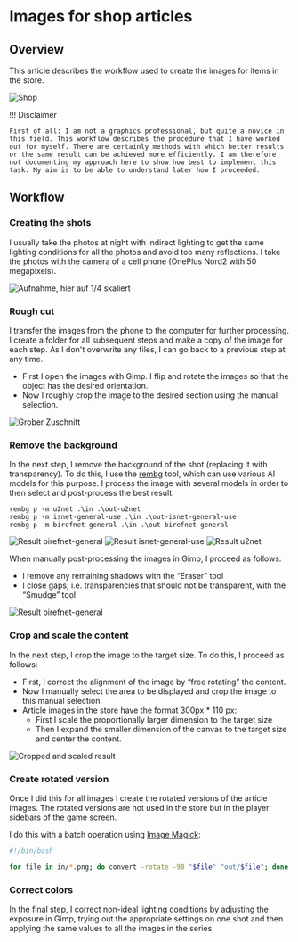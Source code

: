 # Images for shop articles

## Overview

This article describes the workflow used to create the images for items in the store. 

![Shop](/en/media/screenshot-shop.png)

!!! Disclaimer

    First of all: I am not a graphics professional, but quite a novice in this field. This workflow describes the procedure that I have worked out for myself. There are certainly methods with which better results or the same result can be achieved more efficiently. I am therefore not documenting my approach here to show how best to implement this task. My aim is to be able to understand later how I proceeded.

## Workflow

### Creating the shots

I usually take the photos at night with indirect lighting to get the same lighting conditions for all the photos and avoid too many reflections. I take the photos with the camera of a cell phone (OnePlus Nord2 with 50 megapixels).

![Aufnahme, hier auf 1/4 skaliert](/en/media/development/0-09.jpg)

### Rough cut

I transfer the images from the phone to the computer for further processing. I create a folder for all subsequent steps and make a copy of the image for each step. As I don't overwrite any files, I can go back to a previous step at any time.

- First I open the images with Gimp. I flip and rotate the images so that the object has the desired orientation.
- Now I roughly crop the image to the desired section using the manual selection.

![Grober Zuschnitt](/en/media/development/1-09.jpg)

### Remove the background

In the next step, I remove the background of the shot (replacing it with transparency). To do this, I use the [rembg](https://github.com/danielgatis/rembg) tool, which can use various AI models for this purpose. I process the image with several models in order to then select and post-process the best result.

```pwsh
rembg p -m u2net .\in .\out-u2net
rembg p -m isnet-general-use .\in .\out-isnet-general-use
rembg p -m birefnet-general .\in .\out-birefnet-general
```

![Result birefnet-general](/en/media/development/2-birefnet-general.png)
![Result isnet-general-use](/en/media/development/2-isnet-general-use.png)
![Result u2net](/en/media/development/2-u2net.png)

When manually post-processing the images in Gimp, I proceed as follows:

- I remove any remaining shadows with the “Eraser” tool
- I close gaps, i.e. transparencies that should not be transparent, with the “Smudge” tool

![Result birefnet-general](/en/media/development/3-removed-bg-09.png)

### Crop and scale the content

In the next step, I crop the image to the target size. To do this, I proceed as follows:

- First, I correct the alignment of the image by “free rotating” the content.
- Now I manually select the area to be displayed and crop the image to this manual selection.
- Article images in the store have the format 300px * 110 px:
  - First I scale the proportionally larger dimension to the target size
  - Then I expand the smaller dimension of the canvas to the target size and center the content.

![Cropped and scaled result](/en/media/development/result-09.png)

### Create rotated version

Once I did this for all images I create the rotated versions of the article images. The rotated versions are not used in the store but in the player sidebars of the game screen. 

I do this with a batch operation using [Image Magick](https://imagemagick.org/index.php):

```sh
#!/bin/bash

for file in in/*.png; do convert -rotate -90 "$file" "out/$file"; done
```

### Correct colors

In the final step, I correct non-ideal lighting conditions by adjusting the exposure in Gimp, trying out the appropriate settings on one shot and then applying the same values to all the images in the series.

